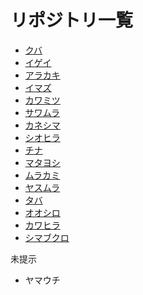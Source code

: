 # リポジトリ一覧

- [クバ](http://github.com/DevelopmentPractice201405/SyoutaKuba_app)
- [イゲイ](http://github.com/DevelopmentPractice201405/ryouigei_app)
- [アラカキ](http://github.com/DevelopmentPractice201405/ArakakiYosino)
- [イマズ](http://github.com/DevelopmentPractice201405/imazu_app)
- [カワミツ](http://github.com/DevelopmentPractice201405/ryouta_k_app)
- [サワムラ](http://github.com/DevelopmentPractice201405/sawamura)
- [カネシマ](http://github.com/DevelopmentPractice201405/daisuke)
- [シオヒラ](http://github.com/DevelopmentPractice201405/kazukishiohira_app)
- [チナ](http://github.com/DevelopmentPractice201405/Takumi)
- [マタヨシ](http://github.com/DevelopmentPractice201405/MatayoshiYouhei_app)
- [ムラカミ](http://github.com/DevelopmentPractice201405/murakami_app)
- [ヤスムラ](http://github.com/DevelopmentPractice201405/ikkiyasumura_app)
- [タバ](http://github.com/DevelopmentPractice201405/kazuki_app)
- [オオシロ](http://github.com/DevelopmentPractice201405/syougo_app)
- [カワヒラ](http://github.com/DevelopmentPractice201405/kawahira-app)
- [シマブクロ](http://github.com/DevelopmentPractice201405/shimabukuro_app)

未提示

- ヤマウチ


